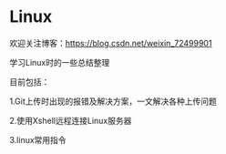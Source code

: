 # Linux
欢迎关注博客：https://blog.csdn.net/weixin_72499901

学习Linux时的一些总结整理

目前包括：

1.Git上传时出现的报错及解决方案，一文解决各种上传问题

2.使用Xshell远程连接Linux服务器

3.linux常用指令
